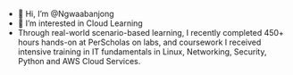 - 👋 Hi, I’m @Ngwaabanjong
- 👀 I’m interested in Cloud Learning
- Through real-world scenario-based learning, I recently completed 450+ hours hands-on at PerScholas on labs, and coursework I received intensive training in IT fundamentals in Linux, Networking,  Security, Python and AWS Cloud Services.

<!---
Ngwaabanjong/Ngwaabanjong is a ✨ special ✨ repository because its `README.md` (this file) appears on your GitHub profile.
You can click the Preview link to take a look at your changes.
--->
